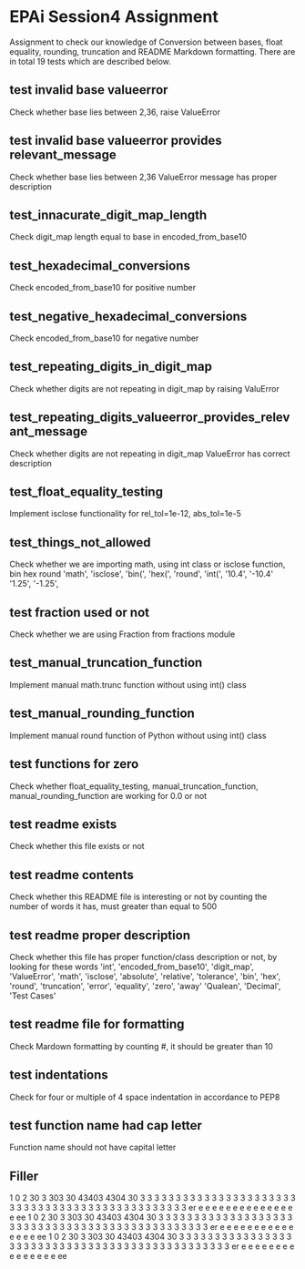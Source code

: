 
# EPAi Session4 Assignment
Assignment to check our knowledge of Conversion between bases, float equality, rounding, truncation  and README Markdown formatting. There are in total 19 tests which are described below.

## test invalid base valueerror
Check whether base lies between 2,36, raise ValueError 

## test invalid base valueerror provides relevant_message
Check whether base lies between 2,36 ValueError message has proper description


## test_innacurate_digit_map_length
Check digit_map length equal to base in encoded_from_base10

## test_hexadecimal_conversions
Check encoded_from_base10 for positive number

## test_negative_hexadecimal_conversions
Check encoded_from_base10 for negative number

## test_repeating_digits_in_digit_map
Check whether digits are not repeating in digit_map by raising ValuError

## test_repeating_digits_valueerror_provides_relevant_message
Check whether digits are not repeating in digit_map ValueError has correct description

## test_float_equality_testing
Implement isclose functionality for rel_tol=1e-12, abs_tol=1e-5

## test_things_not_allowed
Check whether we are importing math, using int class or isclose function, bin hex round
'math',
    'isclose',
    'bin(',
    'hex(',
    'round',
    'int(',
    '10.4',
    '-10.4'
    '1.25',
    '-1.25',

## test fraction used or not
Check whether we are using Fraction from fractions module

## test_manual_truncation_function
Implement manual math.trunc function without using int() class

## test_manual_rounding_function
Implement manual round function of Python without using int() class

## test functions for zero
Check whether float_equality_testing, manual_truncation_function, manual_rounding_function are working for 0.0 or not
## test readme exists
Check whether this file exists or not

## test readme contents
Check whether this README file is interesting or not by counting the number of words it has, must greater than equal to 500

## test readme proper description
Check whether this file has proper function/class description or not, by looking for these words 
'int',
    'encoded_from_base10',
    'digit_map',
    'ValueError',
    'math',
    'isclose',
    'absolute',
    'relative',
    'tolerance',
    'bin',
    'hex',
    'round',
    'truncation',
    'error',
    'equality',
    'zero',
    'away'
    'Qualean',
    'Decimal',
    'Test Cases'

## test readme file for formatting
Check Mardown formatting by counting \#, it should be greater than 10
## test indentations
Check for four or multiple of 4 space indentation in accordance to PEP8
## test function name had cap letter
Function name should not have capital letter

## Filler

1 0 2 30 3 303 30 43403 4304 30 3 3 3 3 3 3 3 3 3 3 3 3 3 3 3 3 3 3 3 3 3 3 3 3 3 3 3 3 3 3 3 3 3 3 3 3 3 3 3 3 3 3 3 3 3 3 3 er e e e e e e e e e e e e e e e ee 
1 0 2 30 3 303 30 43403 4304 30 3 3 3 3 3 3 3 3 3 3 3 3 3 3 3 3 3 3 3 3 3 3 3 3 3 3 3 3 3 3 3 3 3 3 3 3 3 3 3 3 3 3 3 3 3 3 3 er e e e e e e e e e e e e e e e ee 
1 0 2 30 3 303 30 43403 4304 30 3 3 3 3 3 3 3 3 3 3 3 3 3 3 3 3 3 3 3 3 3 3 3 3 3 3 3 3 3 3 3 3 3 3 3 3 3 3 3 3 3 3 3 3 3 3 3 er e e e e e e e e e e e e e e e ee